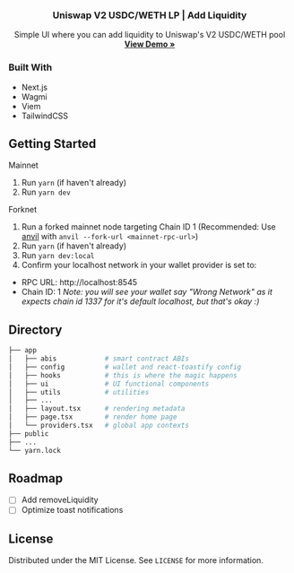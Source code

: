 <div align="center">

  <h3 align="center">Uniswap V2 USDC/WETH LP | Add Liquidity</h3>

  <p align="center">
    Simple UI where you can add liquidity to Uniswap's V2 USDC/WETH pool
    <br />
    <a href="https://uni-v2-lp.vercel.app/"><strong>View Demo »</strong></a>
    <br />
  </p>
</div>


### Built With

* Next.js
* Wagmi
* Viem
* TailwindCSS



## Getting Started

Mainnet
1. Run `yarn` (if haven't already)
2. Run `yarn dev`

Forknet
1. Run a forked mainnet node targeting Chain ID 1 (Recommended: Use [anvil](https://book.getfoundry.sh/getting-started/installation) with `anvil --fork-url <mainnet-rpc-url>`)
2. Run `yarn` (if haven't already)
3. Run `yarn dev:local`
4. Confirm your localhost network in your wallet provider is set to: 
  - RPC URL: http://localhost:8545 
  - Chain ID: 1
*Note: you will see your wallet say "Wrong Network" as it expects chain id 1337 for it's default localhost, but that's okay :)*


## Directory

```bash
├── app
│   ├── abis            # smart contract ABIs
│   ├── config          # wallet and react-toastify config
│   ├── hooks           # this is where the magic happens
│   ├── ui              # UI functional components
│   ├── utils           # utilities
│   ├── ...             
│   ├── layout.tsx      # rendering metadata
│   ├── page.tsx        # render home page
│   └── providers.tsx   # global app contexts
├── public
├── ...
└── yarn.lock
```


<!-- ROADMAP -->
## Roadmap

- [ ] Add removeLiquidity
- [ ] Optimize toast notifications

<!-- LICENSE -->
## License

Distributed under the MIT License. See `LICENSE` for more information.